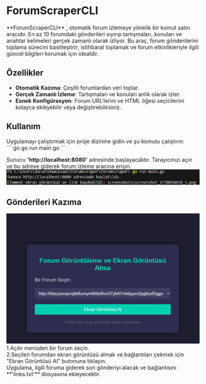 <h1> ForumScraperCLI </h1>
 **ForumScraperCLI** , otomatik forum izlemeye yönelik bir komut satırı aracıdır. En az 10 forumdaki gönderileri sıyırıp tartışmaları, konuları ve anahtar kelimeleri gerçek zamanlı olarak izliyor. Bu araç, forum gönderilerini toplama sürecini basitleştirir; istihbarat toplamak ve forum etkinlikleriyle ilgili güncel bilgileri korumak için idealdir.

<h2>Özellikler</h2>

- **Otomatik Kazıma**: Çeşitli forumlardan veri toplar.
- **Gerçek Zamanlı İzleme**: Tartışmaları ve konuları anlık olarak izler.
- **Esnek Konfigürasyon**: Forum URL'lerini ve HTML öğesi seçicilerini kolayca ekleyebilir veya değiştirebilirsiniz.

<h2>Kullanım</h2>
Uygulamayı çalıştırmak için proje dizinine gidin ve şu komutu çalıştırın: <br>
```
go
go run main.go
```


Sunucu **'http://localhost:8080'** adresinde başlayacaktır. Tarayıcınızı açın ve bu adrese giderek forum izleme aracına erişin.
<img src="terminal.png" />


<h2>Gönderileri Kazıma</h2>
<img src="menu.png" />
1.Açılır menüden bir forum seçin. <br>
2.Seçilen forumdan ekran görüntüsü almak ve bağlantıları çekmek için "Ekran Görüntüsü Al" butonuna tıklayın. <br>
Uygulama, ilgili foruma giderek son gönderiyi alacak ve bağlantısını **'links.txt'** dosyasına ekleyecektir.
